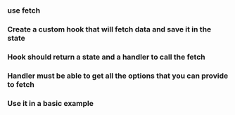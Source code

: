 ### use fetch

### Create a custom hook that will fetch data and save it in the state

### Hook should return a state and a handler to call the fetch

### Handler must be able to get all the options that you can provide to fetch 

### Use it in a basic example
